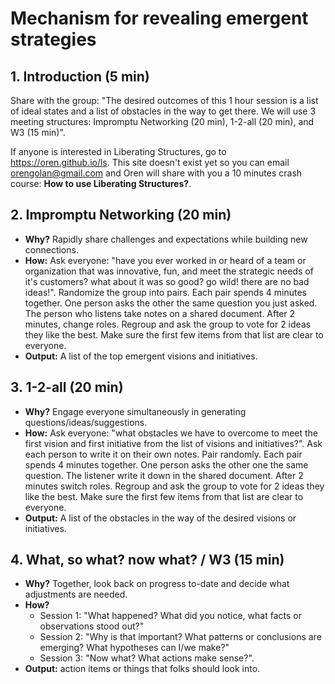 # Mechanism for revealing emergent strategies

## 1. Introduction (5 min)
Share with the group: "The desired outcomes of this 1 hour session is a list of ideal states and a list of obstacles in the way to get there. We will use 3 meeting structures: Impromptu Networking (20 min), 1-2-all (20 min), and W3 (15 min)".

If anyone is interested in Liberating Structures, go to https://oren.github.io/ls. This site doesn't exist yet so you can email orengolan@gmail.com and Oren will share with you a 10 minutes crash course: **How to use Liberating Structures?**.

## 2. Impromptu Networking (20 min)
* **Why?** Rapidly share challenges and expectations while building new connections.
* **How:** Ask everyone: "have you ever worked in or heard of a team or organization that was innovative, fun, and meet the strategic needs of it's customers? what about it was so good? go wild! there are no bad ideas!". Randomize the group into pairs. Each pair spends 4 minutes together. One person asks the other the same question you just asked. The person who listens take notes on a shared document. After 2 minutes, change roles. Regroup and ask the group to vote for 2 ideas they like the best. Make sure the first few items from that list are clear to everyone.
* **Output:** A list of the top emergent visions and initiatives.

## 3. 1-2-all (20 min)
* **Why?** Engage everyone simultaneously in generating questions/ideas/suggestions.
* **How:** Ask everyone: "what obstacles we have to overcome to meet the first vision and first initiative from the list of visions and initiatives?". Ask each person to write it on their own notes. Pair randomly. Each pair spends 4 minutes together. One person asks the other one the same question. The listener write it down in the shared document. After 2 minutes switch roles. Regroup and ask the group to vote for 2 ideas they like the best. Make sure the first few items from that list are clear to everyone.
* **Output:** A list of the obstacles in the way of the desired visions or initiatives.

## 4. What, so what? now what? / W3 (15 min)
* **Why?** Together, look back on progress to-date and decide what adjustments are needed.
* **How?**
  * Session 1: "What happened? What did you notice, what facts or observations stood out?"
  * Session 2: "Why is that important? What patterns or conclusions are emerging? What hypotheses can I/we make?"
  * Session 3: "Now what? What actions make sense?".
* **Output:** action items or things that folks should look into.
